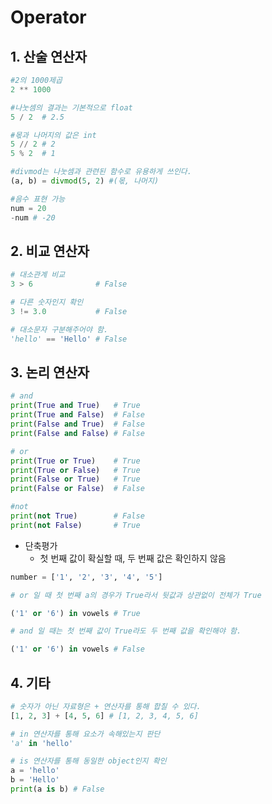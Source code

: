 # Operator



## 1. 산술 연산자

```python
#2의 1000제곱
2 ** 1000

#나눗셈의 결과는 기본적으로 float
5 / 2  # 2.5

#몫과 나머지의 값은 int
5 // 2 # 2
5 % 2  # 1

#divmod는 나눗셈과 관련된 함수로 유용하게 쓰인다.
(a, b) = divmod(5, 2) #(몫, 나머지)

#음수 표현 가능
num = 20
-num # -20
```



## 2. 비교 연산자

```python
# 대소관계 비교
3 > 6              # False

# 다른 숫자인지 확인
3 != 3.0           # False

# 대소문자 구분해주어야 함.
'hello' == 'Hello' # False
```



## 3. 논리 연산자

```python
# and
print(True and True)   # True
print(True and False)  # False
print(False and True)  # False
print(False and False) # False

# or
print(True or True)    # True
print(True or False)   # True
print(False or True)   # True
print(False or False)  # False

#not
print(not True)        # False
print(not False)       # True
```

- 단축평가
  - 첫 번째 값이 확실할 때, 두 번째 값은 확인하지 않음

```python
number = ['1', '2', '3', '4', '5']

# or 일 때 첫 번째 a의 경우가 True라서 뒷값과 상관없이 전체가 True

('1' or '6') in vowels # True

# and 일 때는 첫 번째 값이 True라도 두 번째 값을 확인해야 함.

('1' or '6') in vowels # False
```



## 4. 기타 

```python
# 숫자가 아닌 자료형은 + 연산자를 통해 합칠 수 있다.
[1, 2, 3] + [4, 5, 6] # [1, 2, 3, 4, 5, 6]

# in 연산자를 통해 요소가 속해있는지 판단
'a' in 'hello'

# is 연산자를 통해 동일한 object인지 확인
a = 'hello'
b = 'Hello'
print(a is b) # False
```

